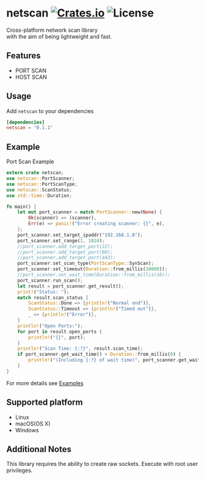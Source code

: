 [crates-badge]: https://img.shields.io/crates/v/netscan.svg
[crates-url]: https://crates.io/crates/netscan
[license-badge]: https://img.shields.io/crates/l/netscan.svg
[examples-url]: https://github.com/shellrow/netscan/tree/main/examples

# netscan [![Crates.io][crates-badge]][crates-url] ![License][license-badge]
Cross-platform network scan library  
with the aim of being lightweight and fast. 

## Features
- PORT SCAN
- HOST SCAN

## Usage
Add `netscan` to your dependencies  
```toml:Cargo.toml
[dependencies]
netscan = "0.1.1"
```

## Example
Port Scan Example
```rust
extern crate netscan;
use netscan::PortScanner;
use netscan::PortScanType;
use netscan::ScanStatus;
use std::time::Duration;

fn main() {
    let mut port_scanner = match PortScanner::new(None) {
        Ok(scanner) => (scanner),
        Err(e) => panic!("Error creating scanner: {}", e),
    };
    port_scanner.set_target_ipaddr("192.168.1.8");
    port_scanner.set_range(1, 1024);
    //port_scanner.add_target_port(22);
    //port_scanner.add_target_port(80);
    //port_scanner.add_target_port(443);
    port_scanner.set_scan_type(PortScanType::SynScan);
    port_scanner.set_timeout(Duration::from_millis(10000));
    //port_scanner.set_wait_time(Duration::from_millis(10));
    port_scanner.run_scan();
    let result = port_scanner.get_result();
    print!("Status: ");
    match result.scan_status {
        ScanStatus::Done => {println!("Normal end")},
        ScanStatus::Timeout => {println!("Timed out")},
        _ => {println!("Error")},
    }
    println!("Open Ports:");
    for port in result.open_ports {
        println!("{}", port);
    }
    println!("Scan Time: {:?}", result.scan_time);
    if port_scanner.get_wait_time() > Duration::from_millis(0) {
        println!("(Including {:?} of wait time)", port_scanner.get_wait_time());
    }
}
```

For more details see [Examples][examples-url]

## Supported platform
- Linux
- macOS(OS X)
- Windows

## Additional Notes
This library requires the ability to create raw sockets.  Execute with root user privileges.  
